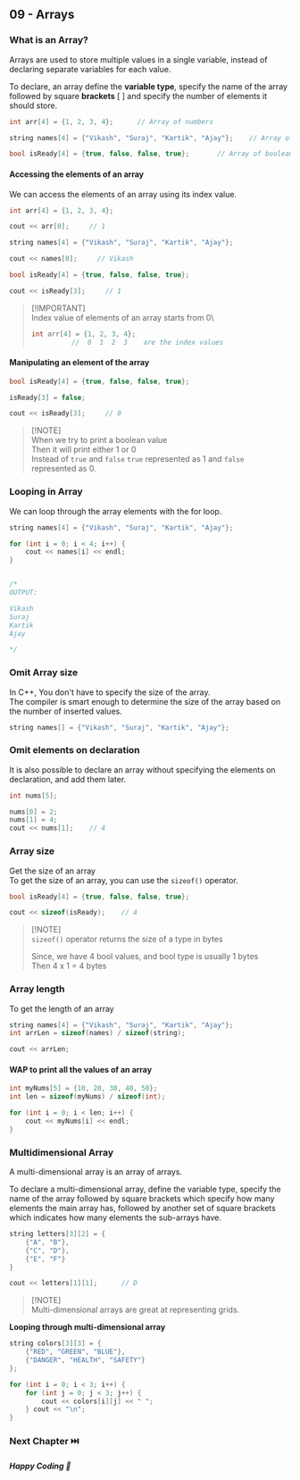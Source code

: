 ## 09 - Arrays

### What is an Array?
Arrays are used to store multiple values in a single variable, instead of declaring separate variables for each value.

To declare, an array define the **variable type**, specify the name of the array followed by square **brackets** [ ] and specify the number of elements it should store.

```cpp
int arr[4] = {1, 2, 3, 4};      // Array of numbers

string names[4] = {"Vikash", "Suraj", "Kartik", "Ajay"};    // Array of strings

bool isReady[4] = {true, false, false, true};       // Array of booleans
```

#### Accessing the elements of an array
We can access the elements of an array using its index value.
```cpp
int arr[4] = {1, 2, 3, 4};

cout << arr[0];     // 1

string names[4] = {"Vikash", "Suraj", "Kartik", "Ajay"};

cout << names[0];     // Vikash

bool isReady[4] = {true, false, false, true};

cout << isReady[3];     // 1
```
> [!IMPORTANT]\
> Index value of elements of an array starts from 0\
> ```cpp
> int arr[4] = {1, 2, 3, 4};
>           //  0  1  2  3    are the index values
> ```

#### Manipulating an element of the array
```cpp
bool isReady[4] = {true, false, false, true};

isReady[3] = false;

cout << isReady[3];     // 0
```
> [!NOTE]\
> When we try to print a boolean value\
> Then it will print either 1 or 0\
> Instead of `true` and `false`
> `true` represented as 1 and `false` represented as 0.

### Looping in Array
We can loop through the array elements with the for loop.
```cpp
string names[4] = {"Vikash", "Suraj", "Kartik", "Ajay"};

for (int i = 0; i < 4; i++) {
    cout << names[i] << endl;
}


/*
OUTPUT:

Vikash
Suraj
Kartik
Ajay

*/
```

### Omit Array size
In C++, You don't have to specify the size of the array.<br/>
The compiler is smart enough to determine the size of the array based on the number of inserted values.

```cpp
string names[] = {"Vikash", "Suraj", "Kartik", "Ajay"};
```

### Omit elements on declaration
It is also possible to declare an array without specifying the elements on declaration, and add them later.

```cpp
int nums[5];

nums[0] = 2;
nums[1] = 4;
cout << nums[1];    // 4
```

### Array size
Get the size of an array<br/>
To get the size of an array, you can use the `sizeof()` operator.

```cpp
bool isReady[4] = {true, false, false, true};

cout << sizeof(isReady);    // 4
```
> [!NOTE]\
> `sizeof()` operator returns the size of a type in bytes
>
> Since, we have 4 bool values, and bool type is usually 1 bytes\
> Then 4 x 1 = 4 bytes

### Array length
To get the length of an array
```cpp
string names[4] = {"Vikash", "Suraj", "Kartik", "Ajay"};
int arrLen = sizeof(names) / sizeof(string);

cout << arrLen;
```

#### WAP to print all the values of an array
```cpp
int myNums[5] = {10, 20, 30, 40, 50};
int len = sizeof(myNums) / sizeof(int);

for (int i = 0; i < len; i++) {
    cout << myNums[i] << endl;
}
```

### Multidimensional Array
A multi-dimensional array is an array of arrays.

To declare a multi-dimensional array, define the variable type, specify the name of the array followed by square brackets which specify how many elements the main array has, followed by another set of square brackets which indicates how many elements the sub-arrays have.

```cpp
string letters[3][2] = {
    {"A", "B"},
    {"C", "D"},
    {"E", "F"}
}

cout << letters[1][1];      // D
```

> [!NOTE]\
> Multi-dimensional arrays are great at representing grids.

**Looping through multi-dimensional array**
```cpp
string colors[3][3] = {
    {"RED", "GREEN", "BLUE"},
    {"DANGER", "HEALTH", "SAFETY"}
};

for (int i = 0; i < 3; i++) {
    for (int j = 0; j < 3; j++) {
        cout << colors[i][j] << " ";
    } cout << "\n";
}
```

### Next Chapter ⏭️

##### Happy Coding 💖